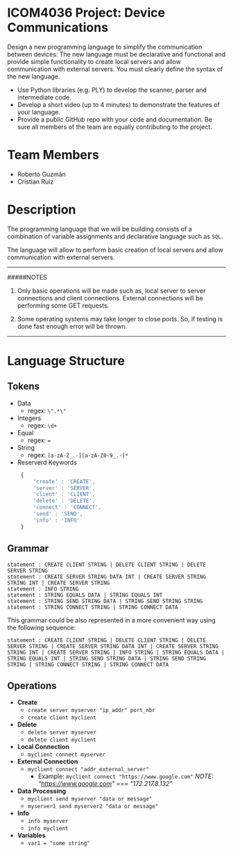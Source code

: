 # ICOM4036 Project: Device Communications

Design a new programming language to simplify the communication between
devices: The new language must be declarative and functional and provide
simple functionality to create local servers and allow communication with
external servers. You must clearly define the syntax of the new language.

-  Use Python libraries (e.g. PLY) to develop the scanner, parser and
intermediate code.
- Develop a short video (up to 4 minutes) to demonstrate the features of your
language.
- Provide a public GitHub repo with your code and documentation. Be sure all
members of the team are equally contributing to the project.

# Team Members

- Roberto Guzmán
- Cristian Ruiz

# Description

The programming language that we will be building consists of a combination of variable assignments and declarative language such as `SQL`.

The language will allow to perform basic creation of local servers and allow communication with external servers.

***
#####NOTES

1. Only basic operations will be made such as, local server to server connections and client connections. External connections will be performing some GET requests.

2. Some operating systems may take longer to close ports. So, if testing is done fast enough error will be thrown.
***

# Language Structure

## Tokens
- Data
  - regex: `\".*\"`
- Integers
  - regex: `\d+`
- Equal
  - regex: `=`
- String
  - regex: `[a-zA-Z_.-][a-zA-Z0-9_.-]*`
- Reserverd Keywords
   ```Javascript
    {
        'create' : 'CREATE', 
        'server' : 'SERVER', 
        'client' : 'CLIENT', 
        'delete' : 'DELETE', 
        'connect' : 'CONNECT', 
        'send' : 'SEND', 
        'info' : 'INFO' 
    }
  ```
## Grammar
```
statement : CREATE CLIENT STRING | DELETE CLIENT STRING | DELETE SERVER STRING
statement : CREATE SERVER STRING DATA INT | CREATE SERVER STRING STRING INT | CREATE SERVER STRING
statement : INFO STRING
statement : STRING EQUALS DATA | STRING EQUALS INT
statement : STRING SEND STRING DATA | STRING SEND STRING STRING
statement : STRING CONNECT STRING | STRING CONNECT DATA
```
This grammar could be also represented in a more convenient way using the following sequence:
```
statement : CREATE CLIENT STRING | DELETE CLIENT STRING | DELETE SERVER STRING | CREATE SERVER STRING DATA INT | CREATE SERVER STRING STRING INT | CREATE SERVER STRING | INFO STRING | STRING EQUALS DATA | STRING EQUALS INT | STRING SEND STRING DATA | STRING SEND STRING STRING | STRING CONNECT STRING | STRING CONNECT DATA
```
## Operations
- **Create**
    - `create server myserver "ip_addr" port_nbr`
    - `create client myclient`
- **Delete**
    - `delete server myserver`
    - `delete client myclient`
- **Local Connection**
    - `myclient connect myserver`
- **External Connection**
    - `myclient connect "addr_external_server"`
        - Example: `myclient connect "https://www.google.com"`
        *NOTE: "https://www.google.com" === "172.217.8.132"*
- **Data Processing**
    - `myclient send myserver "data or message"`
    - `myserver1 send myserver2 "data or message"`
- **Info**
    - `info myserver`
    - `info myclient`
- **Variables**
    - `var1 = "some string"`